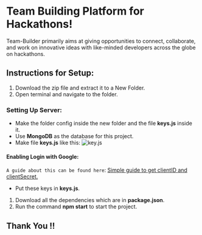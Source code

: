 # Team Building Platform for Hackathons!

Team-Builder primarily aims at giving opportunities to connect, collaborate, and work on innovative ideas with like-minded developers across the globe on hackathons.


## Instructions for Setup:
1. Download the zip file and extract it to a New Folder.
2. Open terminal and navigate to the folder.
  ### Setting Up Server:
   * Make the folder config inside the new folder and the file **keys.js** inside it.
   * Use **MongoDB** as the database for this project.
   * Make file **keys.js** like this: ![key.js](https://user-images.githubusercontent.com/54629424/79287275-e9e38e80-7ee0-11ea-8041-9f8dd3ab330f.png)

 #### Enabling Login with Google:
  `A guide about this can be found here`: [Simple guide to get clientID and clientSecret.](https://developers.google.com/adwords/api/docs/guides/authentication)
   * Put these keys in **keys.js**.
1. Download all the dependencies which are in **package.json**.
1. Run the command **npm start** to start the project.


## Thank You !!

